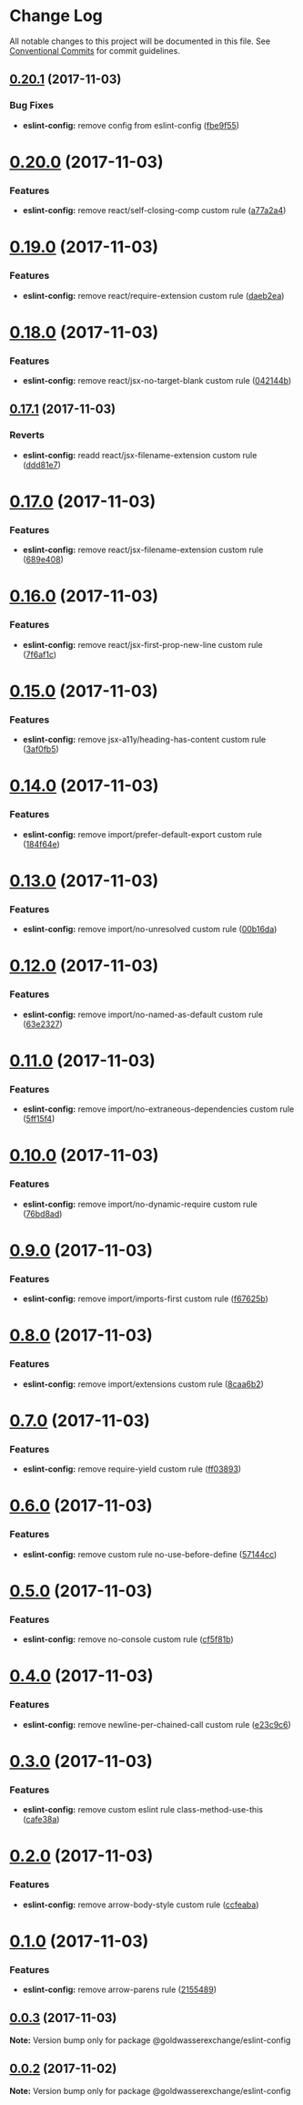 # Change Log

All notable changes to this project will be documented in this file.
See [Conventional Commits](https://conventionalcommits.org) for commit guidelines.

<a name="0.20.1"></a>
## [0.20.1](https://github.com/goldwasserexchange/javascript/compare/v0.20.0...v0.20.1) (2017-11-03)


### Bug Fixes

* **eslint-config:** remove config from eslint-config ([fbe9f55](https://github.com/goldwasserexchange/javascript/commit/fbe9f55))




<a name="0.20.0"></a>
# [0.20.0](https://github.com/goldwasserexchange/javascript/compare/v0.19.0...v0.20.0) (2017-11-03)


### Features

* **eslint-config:** remove react/self-closing-comp custom rule ([a77a2a4](https://github.com/goldwasserexchange/javascript/commit/a77a2a4))




<a name="0.19.0"></a>
# [0.19.0](https://github.com/goldwasserexchange/javascript/compare/v0.18.0...v0.19.0) (2017-11-03)


### Features

* **eslint-config:** remove react/require-extension custom rule ([daeb2ea](https://github.com/goldwasserexchange/javascript/commit/daeb2ea))




<a name="0.18.0"></a>
# [0.18.0](https://github.com/goldwasserexchange/javascript/compare/v0.17.1...v0.18.0) (2017-11-03)


### Features

* **eslint-config:** remove react/jsx-no-target-blank custom rule ([042144b](https://github.com/goldwasserexchange/javascript/commit/042144b))




<a name="0.17.1"></a>
## [0.17.1](https://github.com/goldwasserexchange/javascript/compare/v0.17.0...v0.17.1) (2017-11-03)


### Reverts

* **eslint-config:** readd  react/jsx-filename-extension custom rule ([ddd81e7](https://github.com/goldwasserexchange/javascript/commit/ddd81e7))




<a name="0.17.0"></a>
# [0.17.0](https://github.com/goldwasserexchange/javascript/compare/v0.16.0...v0.17.0) (2017-11-03)


### Features

* **eslint-config:** remove react/jsx-filename-extension custom rule ([689e408](https://github.com/goldwasserexchange/javascript/commit/689e408))




<a name="0.16.0"></a>
# [0.16.0](https://github.com/goldwasserexchange/javascript/compare/v0.15.0...v0.16.0) (2017-11-03)


### Features

* **eslint-config:** remove react/jsx-first-prop-new-line custom rule ([7f6af1c](https://github.com/goldwasserexchange/javascript/commit/7f6af1c))




<a name="0.15.0"></a>
# [0.15.0](https://github.com/goldwasserexchange/javascript/compare/v0.14.0...v0.15.0) (2017-11-03)


### Features

* **eslint-config:** remove jsx-a11y/heading-has-content custom rule ([3af0fb5](https://github.com/goldwasserexchange/javascript/commit/3af0fb5))




<a name="0.14.0"></a>
# [0.14.0](https://github.com/goldwasserexchange/javascript/compare/v0.13.0...v0.14.0) (2017-11-03)


### Features

* **eslint-config:** remove import/prefer-default-export custom rule ([184f64e](https://github.com/goldwasserexchange/javascript/commit/184f64e))




<a name="0.13.0"></a>
# [0.13.0](https://github.com/goldwasserexchange/javascript/compare/v0.12.0...v0.13.0) (2017-11-03)


### Features

* **eslint-config:** remove import/no-unresolved custom rule ([00b16da](https://github.com/goldwasserexchange/javascript/commit/00b16da))




<a name="0.12.0"></a>
# [0.12.0](https://github.com/goldwasserexchange/javascript/compare/v0.11.0...v0.12.0) (2017-11-03)


### Features

* **eslint-config:** remove import/no-named-as-default custom rule ([63e2327](https://github.com/goldwasserexchange/javascript/commit/63e2327))




<a name="0.11.0"></a>
# [0.11.0](https://github.com/goldwasserexchange/javascript/compare/v0.10.0...v0.11.0) (2017-11-03)


### Features

* **eslint-config:** remove import/no-extraneous-dependencies custom rule ([5ff15f4](https://github.com/goldwasserexchange/javascript/commit/5ff15f4))




<a name="0.10.0"></a>
# [0.10.0](https://github.com/goldwasserexchange/javascript/compare/v0.9.0...v0.10.0) (2017-11-03)


### Features

* **eslint-config:** remove import/no-dynamic-require custom rule ([76bd8ad](https://github.com/goldwasserexchange/javascript/commit/76bd8ad))




<a name="0.9.0"></a>
# [0.9.0](https://github.com/goldwasserexchange/javascript/compare/v0.8.0...v0.9.0) (2017-11-03)


### Features

* **eslint-config:** remove import/imports-first custom rule ([f67625b](https://github.com/goldwasserexchange/javascript/commit/f67625b))




<a name="0.8.0"></a>
# [0.8.0](https://github.com/goldwasserexchange/javascript/compare/v0.7.0...v0.8.0) (2017-11-03)


### Features

* **eslint-config:** remove import/extensions custom rule ([8caa6b2](https://github.com/goldwasserexchange/javascript/commit/8caa6b2))




<a name="0.7.0"></a>
# [0.7.0](https://github.com/goldwasserexchange/javascript/compare/v0.6.0...v0.7.0) (2017-11-03)


### Features

* **eslint-config:** remove require-yield custom rule ([ff03893](https://github.com/goldwasserexchange/javascript/commit/ff03893))




<a name="0.6.0"></a>
# [0.6.0](https://github.com/goldwasserexchange/javascript/compare/v0.5.0...v0.6.0) (2017-11-03)


### Features

* **eslint-config:** remove custom rule no-use-before-define ([57144cc](https://github.com/goldwasserexchange/javascript/commit/57144cc))




<a name="0.5.0"></a>
# [0.5.0](https://github.com/goldwasserexchange/javascript/compare/v0.4.0...v0.5.0) (2017-11-03)


### Features

* **eslint-config:** remove no-console custom rule ([cf5f81b](https://github.com/goldwasserexchange/javascript/commit/cf5f81b))




<a name="0.4.0"></a>
# [0.4.0](https://github.com/goldwasserexchange/javascript/compare/v0.3.0...v0.4.0) (2017-11-03)


### Features

* **eslint-config:** remove newline-per-chained-call custom rule ([e23c9c6](https://github.com/goldwasserexchange/javascript/commit/e23c9c6))




<a name="0.3.0"></a>
# [0.3.0](https://github.com/goldwasserexchange/javascript/compare/v0.2.0...v0.3.0) (2017-11-03)


### Features

* **eslint-config:** remove custom eslint rule class-method-use-this ([cafe38a](https://github.com/goldwasserexchange/javascript/commit/cafe38a))




<a name="0.2.0"></a>
# [0.2.0](https://github.com/goldwasserexchange/javascript/compare/v0.1.0...v0.2.0) (2017-11-03)


### Features

* **eslint-config:** remove arrow-body-style custom rule ([ccfeaba](https://github.com/goldwasserexchange/javascript/commit/ccfeaba))




<a name="0.1.0"></a>
# [0.1.0](https://github.com/goldwasserexchange/javascript/compare/v0.0.3...v0.1.0) (2017-11-03)


### Features

* **eslint-config:** remove arrow-parens rule ([2155489](https://github.com/goldwasserexchange/javascript/commit/2155489))




<a name="0.0.3"></a>
## [0.0.3](https://github.com/goldwasserexchange/javascript/compare/v0.0.2...v0.0.3) (2017-11-03)




**Note:** Version bump only for package @goldwasserexchange/eslint-config

<a name="0.0.2"></a>
## [0.0.2](https://github.com/goldwasserexchange/javascript/compare/v0.0.1...v0.0.2) (2017-11-02)




**Note:** Version bump only for package @goldwasserexchange/eslint-config
